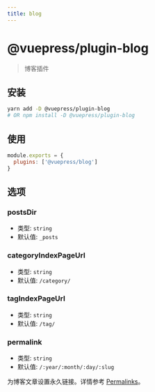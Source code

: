 ```yaml
---
title: blog
---
```


# @vuepress/plugin-blog

> 博客插件

## 安装

```bash
yarn add -D @vuepress/plugin-blog
# OR npm install -D @vuepress/plugin-blog
```

## 使用

```javascript
module.exports = {
  plugins: ['@vuepress/blog'] 
}
```

## 选项

### postsDir

- 类型: `string`
- 默认值: `_posts`

### categoryIndexPageUrl

- 类型: `string`
- 默认值: `/category/`

### tagIndexPageUrl

- 类型: `string`
- 默认值: `/tag/`

### permalink

- 类型: `string`
- 默认值: `/:year/:month/:day/:slug`

为博客文章设置永久链接。详情参考 [Permalinks](/zh/guide/permalinks.html#模板变量)。
